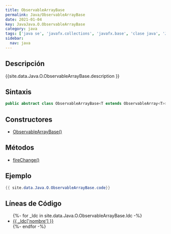 ```yaml
---
title: ObservableArrayBase
permalink: Java/ObservableArrayBase
date: 2021-01-04
key: JavaJava.O.ObservableArrayBase
category: java
tags: ['java se', 'javafx.collections', 'javafx.base', 'clase java', 'JavaFX 8.0']
sidebar: 
  nav: java
---
```


## Descripción
{{site.data.Java.O.ObservableArrayBase.description }}

## Sintaxis
~~~java
public abstract class ObservableArrayBase<T extends ObservableArray<T>> extends Object implements ObservableArray<T>
~~~

## Constructores
* [ObservableArrayBase()](/Java/ObservableArrayBase/ObservableArrayBase/)

## Métodos
* [fireChange()](/Java/ObservableArrayBase/fireChange)

## Ejemplo
~~~java
{{ site.data.Java.O.ObservableArrayBase.code}}
~~~

## Líneas de Código
<ul>
{%- for _ldc in site.data.Java.O.ObservableArrayBase.ldc -%}
   <li>
       <a href="{{_ldc['url'] }}">{{ _ldc['nombre'] }}</a>
   </li>
{%- endfor -%}
</ul>
